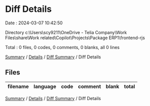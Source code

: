 # Diff Details

Date : 2024-03-07 10:42:50

Directory c:\\Users\\scy9211\\OneDrive - Telia Company\\Work Files\\share\\Work related\\Copilot\\Projects\\Package ERP1\\frontend-rjs

Total : 0 files,  0 codes, 0 comments, 0 blanks, all 0 lines

[Summary](results.md) / [Details](details.md) / [Diff Summary](diff.md) / Diff Details

## Files
| filename | language | code | comment | blank | total |
| :--- | :--- | ---: | ---: | ---: | ---: |

[Summary](results.md) / [Details](details.md) / [Diff Summary](diff.md) / Diff Details